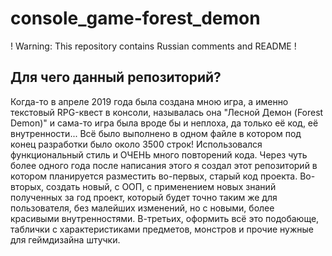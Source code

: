 # console_game-forest_demon
! Warning: This repository contains Russian comments and README !

## Для чего данный репозиторий?
Когда-то в апреле 2019 года была создана мною игра, а именно текстовый RPG-квест в консоли, называлась она "Лесной Демон (Forest Demon)" и сама-то игра была вроде бы и неплоха, да только её код, её внутренности... Всё было выполнено в одном файле в котором под конец разработки было около 3500 строк! Использовался функциональный стиль и ОЧЕНЬ много повторений кода.
Через чуть более одного года после написания этого я создал этот репозиторий в котором планируется разместить во-первых, старый код проекта. Во-вторых, создать новый, с ООП, с применением новых знаний полученных за год проект, который будет точно таким же для пользователя, без малейших изменений, но с новыми, более красивыми внутренностями. В-третьих, оформить всё это подобающе, таблички с характеристиками предметов, монстров и прочие нужные для геймдизайна штучки.
